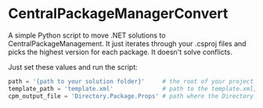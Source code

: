 # CentralPackageManagerConvert
A simple Python script to move .NET solutions to CentralPackageManagement. It just iterates through your .csproj files and picks the highest version for each package. It doesn't solve conflicts.

Just set these values and run the script:

```python
path = '{path to your solution folder}'     # the root of your project
template_path = 'template.xml'              # path to the template.xml, file included or make your own
cpm_output_file = 'Directory.Package.Props' # path where the Directory.Package.Props file will be created
```

